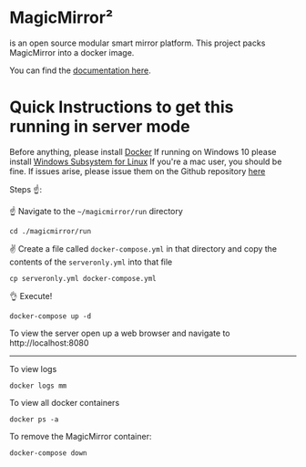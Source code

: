 # **MagicMirror²**

is an open source modular smart mirror platform. This project packs MagicMirror into a docker image.

You can find the [documentation here](https://khassel.gitlab.io/magicmirror/).

# Quick Instructions to get this running in server mode

Before anything, please install [Docker](https://docs.docker.com/get-docker/)
If running on Windows 10 please install [Windows Subsystem for Linux](https://docs.docker.com/get-docker/) 
If you're a mac user, you should be fine. If issues arise, please issue them on the Github repository [here](https://github.com/ll-O-ll/MatrixMirrors/issues)

Steps ☝️:

☝️ Navigate to the `~/magicmirror/run` directory

`cd ./magicmirror/run`

✌️ Create a file called `docker-compose.yml` in that directory and copy the contents of the `serveronly.yml` into that file


`cp serveronly.yml docker-compose.yml`

👌 Execute!

`docker-compose up -d`

To view the server open up a web browser and navigate to http://localhost:8080

---

To view logs

`docker logs mm`

To view all docker containers

`docker ps -a`

To remove the MagicMirror container:

`docker-compose down`
